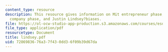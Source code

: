 ```yaml
---
content_type: resource
description: This resource gives information on Mit entrepreneur phase, large tech
  company phase, and Justin Lindsey?biases.
file: https://ol-ocw-studio-app-production.s3.amazonaws.com/courses/esd-342-advanced-system-architecture-spring-2006/7286983676a37f430dd36f09b39d67da_lindsey.pdf
file_type: application/pdf
resourcetype: Document
title: lindsey.pdf
uid: 72869836-76a3-7f43-0dd3-6f09b39d67da
---
```

